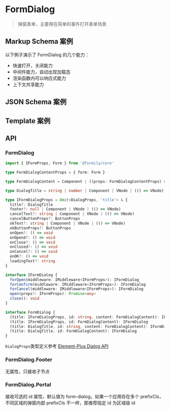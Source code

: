 # FormDialog

> 弹窗表单，主要用在简单的事件打开表单场景

## Markup Schema 案例

以下例子演示了 FormDialog 的几个能力：

- 快速打开，关闭能力
- 中间件能力，自动出现加载态
- 渲染函数内可以响应式能力
- 上下文共享能力

<dumi-previewer demoPath="guide/form-dialog/markup-schema" />

## JSON Schema 案例

<dumi-previewer demoPath="guide/form-dialog/json-schema" />

## Template 案例

<dumi-previewer demoPath="guide/form-dialog/template" />

## API

### FormDialog

```ts pure
import { IFormProps, Form } from '@formily/core'

type FormDialogContentProps = { form: Form }

type FormDialogContent = Component | ((props: FormDialogContentProps) => VNode)

type DialogTitle = string | number | Component | VNode | (() => VNode)

type IFormDialogProps = Omit<DialogProps, 'title'> & {
  title?: DialogTitle
  footer?: null | Component | VNode | (() => VNode)
  cancelText?: string | Component | VNode | (() => VNode)
  cancelButtonProps?: ButtonProps
  okText?: string | Component | VNode | (() => VNode)
  okButtonProps?: ButtonProps
  onOpen?: () => void
  onOpend?: () => void
  onClose?: () => void
  onClosed?: () => void
  onCancel?: () => void
  onOK?: () => void
  loadingText?: string
}

interface IFormDialog {
  forOpen(middleware: IMiddleware<IFormProps>): IFormDialog
  forConfirm(middleware: IMiddleware<IFormProps>): IFormDialog
  forCancel(middleware: IMiddleware<IFormProps>): IFormDialog
  open(props?: IFormProps): Promise<any>
  close(): void
}

interface FormDialog {
  (title: IFormDialogProps, id: string, content: FormDialogContent): IFormDialog
  (title: IFormDialogProps, id: FormDialogContent): IFormDialog
  (title: DialogTitle, id: string, content: FormDialogContent): IFormDialog
  (title: DialogTitle, id: FormDialogContent): IFormDialog
}
```

`DialogProps`类型定义参考 [Element-Plus Dialog API](https://element-plus.gitee.io/zh-CN/component/dialog.html#dialog-属性)

### FormDialog.Footer

无属性，只接收子节点

### FormDialog.Portal

接收可选的 id 属性，默认值为 form-dialog，如果一个应用存在多个 prefixCls，不同区域的弹窗内部 prefixCls 不一样，那推荐指定 id 为区域级 id
